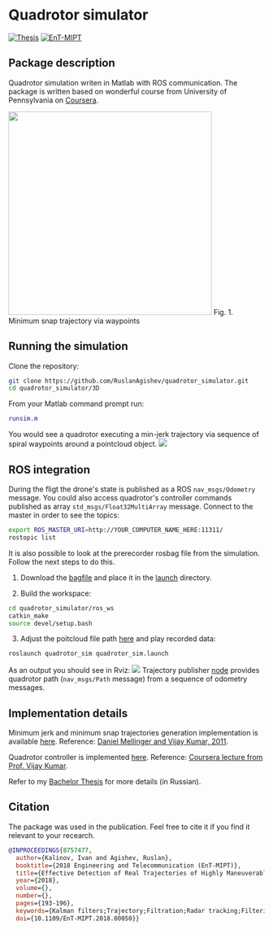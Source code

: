 # Quadrotor simulator
[![Thesis](http://img.shields.io/badge/Bc-Thesis-blue.svg?style=plastic)](https://docs.google.com/document/d/0B2QZ6HYjbxE4TFhsT0JuLTljWHM/edit?usp=sharing&ouid=106278185530953973703&resourcekey=0-i9YpuCWKhYQJrumkIpNX6Q&rtpof=true&sd=true)
[![EnT-MIPT](http://img.shields.io/badge/IEEE-EnT2018-blue.svg?style=plastic)](https://ieeexplore.ieee.org/document/8757477)

## Package description

Quadrotor simulation writen in Matlab with ROS communication.
The package is written based on wonderful course from University of Pennsylvania on [Coursera](https://www.coursera.org/lecture/robotics-flight/quadrotors-XguwZ).

<img src="https://github.com/RuslanAgishev/quadrotor_simulator/blob/master/figures/snap_traj3D.png" width=400/>
Fig. 1. Minimum snap trajectory via waypoints

## Running the simulation
Clone the repository:
```bash
git clone https://github.com/RuslanAgishev/quadrotor_simulator.git
cd quadrotor_simulator/3D
```
From your Matlab command prompt run:
```matlab
runsim.m
```
You would see a quadrotor executing a min-jerk trajectory via sequence of spiral waypoints around a pointcloud object.
<img src="https://github.com/RuslanAgishev/quadrotor_simulator/blob/ltu/figures/pointcloud_spiral.jpg" />

## ROS integration
During the fligt the drone's state is published as a ROS ```nav_msgs/Odometry``` message.
You could also access quadrotor's controller commands published as array ```std_msgs/Float32MultiArray``` message.
Connect to the master in order to see the topics:
```bash
export ROS_MASTER_URI=http://YOUR_COMPUTER_NAME_HERE:11311/
rostopic list
```
It is also possible to look at the prerecorder rosbag file from the simulation. Follow the next steps to do this.
1. Download the [bagfile](https://drive.google.com/open?id=1KsbR3y4up9cvxbdBU-nVwfyiaTgoTL7l) and place it in the
[launch](https://github.com/RuslanAgishev/quadrotor_simulator/tree/ltu/ros_ws/src/quadrotor_sim/launch) directory.

2. Build the workspace:
```bash
cd quadrotor_simulator/ros_ws
catkin_make
source devel/setup.bash
```
3. Adjust the poitcloud file path [here](https://github.com/RuslanAgishev/quadrotor_simulator/blob/ltu/ros_ws/src/quadrotor_sim/src/pc_publisher.py#L54) and play recorded data:
```bash
roslaunch quadrotor_sim quadrotor_sim.launch
```

As an output you should see in Rviz:
<img src="https://github.com/RuslanAgishev/quadrotor_simulator/blob/ltu/figures/spiral_rviz.png" />
Trajectory publisher [node](https://github.com/RuslanAgishev/quadrotor_simulator/blob/ltu/ros_ws/src/quadrotor_sim/src/traj_publisher.py)
provides quadrotor path (```nav_msgs/Path``` message) from a sequence of odometry messages.

## Implementation details
Minimum jerk and minimum snap trajectories generation implementation is available [here](https://github.com/RuslanAgishev/quadrotor_simulator/blob/ltu/3D/traj_generator.m).
Reference: [Daniel Mellinger and Vijay Kumar, 2011](http://www-personal.acfr.usyd.edu.au/spns/cdm/papers/Mellinger.pdf).

Quadrotor controller is implemented [here](https://github.com/RuslanAgishev/quadrotor_simulator/blob/ltu/3D/controller.m).
Reference: [Coursera lecture from Prof. Vijay Kumar](https://ru.coursera.org/lecture/robotics-flight/3-d-quadrotor-control-zpCD1).

Refer to my [Bachelor Thesis](bachelor_thesis.pdf) for more details (in Russian).

## Citation
The package was used in the publication. Feel free to cite it if you find it relevant to your recearch.

```bibtex
@INPROCEEDINGS{8757477,
  author={Kalinov, Ivan and Agishev, Ruslan},
  booktitle={2018 Engineering and Telecommunication (EnT-MIPT)}, 
  title={Effective Detection of Real Trajectories of Highly Maneuverable UAVs Under Strong Noise Conditions}, 
  year={2018},
  volume={},
  number={},
  pages={193-196},
  keywords={Kalman filters;Trajectory;Filtration;Radar tracking;Filtering algorithms;Tracking;Drones;UAV;DSP;Kalman filter;trajectory analysis},
  doi={10.1109/EnT-MIPT.2018.00050}}
```
